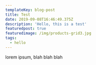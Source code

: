 ```yaml
---
templateKey: blog-post
title: Test
date: 2019-09-08T16:46:49.375Z
description: 'Hello, this is a test'
featuredpost: true
featuredimage: /img/products-grid3.jpg
tags:
  - hello
---
```

lorem ipsum, blah blah blah
